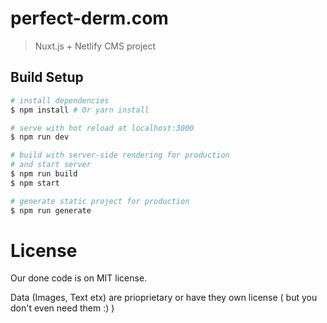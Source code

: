 # perfect-derm.com

> Nuxt.js + Netlify CMS project

## Build Setup

``` bash
# install dependencies
$ npm install # Or yarn install

# serve with hot reload at localhost:3000
$ npm run dev

# build with server-side rendering for production
# and start server
$ npm run build
$ npm start

# generate static project for production
$ npm run generate
```

# License
Our done code is on MIT license.

Data (Images, Text etx) are prioprietary or have they own license ( but you don't even need them :) )
